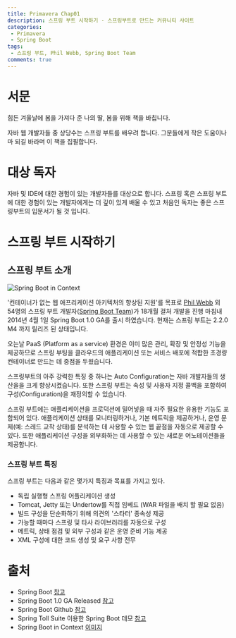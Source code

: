 ```yaml
---
title: Primavera Chap01
description: 스프링 부트 시작하기 - 스프링부트로 만드는 커뮤니티 사이트
categories:
 - Primavera
 - Spring Boot
tags:
 - 스프링 부트, Phil Webb, Spring Boot Team
comments: true
---
```


# 서문

힘든 겨울날에 봄을 가져다 준 나의 딸, 봄을 위해 책을 바칩니다.

자바 웹 개발자들 중 상당수는 스프링 부트를 배우려 합니다. 그분들에게 작은 도움이나마 되길 바라며 이 책을 집필합니다.

# 대상 독자
자바 및 IDE에 대한 경험이 있는 개발자들를 대상으로 합니다. 스프링 혹은 스프링 부트에 대한 경험이 있는 개발자에게는 더 깊이 있게 배울 수 있고 처음인 독자는 좋은 스프링부트의 입문서가 될 것 입니다.

# 스프링 부트 시작하기

## 스프링 부트 소개
![Spring Boot in Context](http://blog.springsource.org/wp-content/uploads/2013/08/spring.png)

'컨테이너가 없는 웹 애프리케이션 아키텍처의 향상된 지원'를 목표로 [Phil Webb](https://spring.io/team/pwebb) 외 54명의 스프링 부트 개발자([Spring Boot Team](https://spring.io/team))가 18개월 걸처 개발을 진행 마침내 2014년 4월 1일 Spring Boot 1.0 GA를 출시 하였습니다. 현재는 스프링 부트는 2.2.0 M4 까지 릴리즈 된 상태입니다.

오는날 PaaS (Platform as a service) 환경은 이미 많은 관리, 확장 및 안정성 기능을 제공하므로 스프링 부팅을 클라우드의 애플리케이션 또는 서비스 배포에 적합한 초경량 컨테이너로 만드는 데 중점을 두웠습니다.

스프링부트의 아주 강력한 특징 중 하나는 Auto Configuration는 자바 개발자들의 생산을을 크게 향상시켰습니다. 또한 스프링 부트는 속성 및 사용자 지정 콜백을 포함하여 구성(Configuration)을 재정의할 수 있습니다.

스프링 부트에는 애플리케이션을 프로덕션에 밀어넣을 때 자주 필요한 유용한 기능도 포함되어 있다. 애플리케이션 상태를 모니터링하거나, 기본 메트릭을 제공하거나, 운영 문제(예: 스레드 교착 상태)를 분석하는 데 사용할 수 있는 웹 끝점을 자동으로 제공할 수 있다. 또한 애플리케이션 구성을 외부화하는 데 사용할 수 있는 새로운 어노테이션들을 제공합니다.

### 스프링 부트 특징
스프링 부트는 다음과 같은 몇가지 특징과 목표를 가지고 있다.
* 독립 실행형 스프링 어플리케이션 생성
* Tomcat, Jetty 또는 Undertow를 직접 임베드 (WAR 파일을 배치 할 필요 없음)
* 빌드 구성을 단순화하기 위해 의견의 '스타터' 종속성 제공
* 가능할 때마다 스프링 및 타사 라이브러리를 자동으로 구성
* 메트릭, 상태 점검 및 외부 구성과 같은 운영 준비 기능 제공
* XML 구성에 대한 코드 생성 및 요구 사항 전무

# 출처
* Spring Boot [참고](https://spring.io/projects/spring-boot)
* Spring Boot 1.0 GA Released [참고](https://spring.io/blog/2014/04/01/spring-boot-1-0-ga-released)
* Spring Boot Github [참고](https://github.com/spring-projects/spring-boot)
* Spring Toll Suite 이용한 Spring Boot 데모 [참고](https://www.youtube.com/watch?time_continue=771&v=p8AdyMlpmPk)
* Spring Boot in Context [이미지](https://spring.io/blog/2013/08/06/spring-boot-simplifying-spring-for-everyone)
